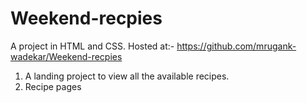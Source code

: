 # Weekend-recpies
A project in HTML and CSS.
Hosted at:- https://github.com/mrugank-wadekar/Weekend-recpies
1. A landing project to view all the available recipes.
2. Recipe pages
